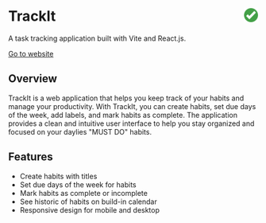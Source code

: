 # TrackIt <img src="https://raw.githubusercontent.com/DarlanSchwartz/TrackIt/main/public/favicon.png" width='30px' align='right'>

A task tracking application built with Vite and React.js.

[Go to website](https://projeto10-cineflex-eight-sigma.vercel.app/)

## Overview

TrackIt is a web application that helps you keep track of your habits and manage your productivity. With TrackIt, you can create habits, set due days of the week, add labels, and mark habits as complete. The application provides a clean and intuitive user interface to help you stay organized and focused on your daylies "MUST DO" habits.
## Features

- Create habits with titles
- Set due days of the week for habits
- Mark habits as complete or incomplete
- See historic of habits on build-in calendar
- Responsive design for mobile and desktop